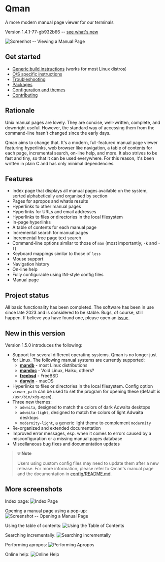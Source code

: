 # Qman
A more modern manual page viewer for our terminals

Version 1.4.1-77-gb932b66 -- [see what's new](#new-in-this-version)

![Screenhot -- Viewing a Manual Page](/screenshots/qman_man.png)

## Get started

- [Generic build instructions](doc/BUILDING.md) (works for most Linux distros)
- [O/S specific instructions](doc/OS_SPECIFIC.md)
- [Troubleshooting](doc/TROUBLESHOOTING.md)
- [Packages](doc/PACKAGES.md)
- [Configuration and themes](config/)
- [Contributing](doc/CONTRIBUTING.md)

## Rationale

Unix manual pages are lovely. They are concise, well-written, complete, and
downright useful. However, the standard way of accessing them from the
command-line hasn't changed since the early days.

Qman aims to change that. It's a modern, full-featured manual page viewer
featuring hyperlinks, web browser like navigation, a table of contents for each
page, incremental search, on-line help, and more. It also strives to be fast and
tiny, so that it can be used everywhere. For this reason, it's been written in
plain C and has only minimal dependencies.

## Features

- Index page that displays all manual pages available on the system, sorted
  alphabetically and organised by section
- Pages for apropos and whatis results
- Hyperlinks to other manual pages
- Hyperlinks for URLs and email addresses
- Hyperlinks to files or directories in the local filesystem
- In-page hyperlinks
- A table of contents for each manual page
- Incremental search for manual pages
- Incremental free page text search
- Command-line options similar to those of `man` (most importantly, `-k` and
  `-f`)
- Keyboard mappings similar to those of `less`
- Mouse support
- Navigation history
- On-line help
- Fully configurable using INI-style config files
- Manual page

## Project status 

All basic functionality has been completed. The software has been in use since
late 2023 and is considered to be stable. Bugs, of course, still happen. If
believe you have found one, please open an
[issue](https://github.com/plp13/qman/issues).

## New in this version

Version 1.5.0 introduces the following:
- Support for several different operating systems. Qman is no longer just for
  Linux. The following manual systems are currently supported:
  - **[mandb](https://gitlab.com/man-db/man-db)** - most Linux distributions
  - **[mandoc](https://mandoc.bsd.lv/)** - Void Linux, Haiku, others?
  - **[freebsd](https://www.freebsd.org/)** - FreeBSD
  - **[darwin](https://www.apple.com/macos/)** - macOS
- Hyperlinks to files or directories in the local filesystem. Config option
  `viewer_path` can be used to set the program for opening these (default is
  `/usr/bin/xdg-open`).
- Three new themes:
  - `adwaita`, designed to match the colors of dark Adwaita desktops
  - `adwaita-light`, designed to match the colors of light Adwaita desktops
  - `modernity-light`, a generic light theme to complement `modernity`
- Re-organized and extended documentation
- Improved error messages, esp. when it comes to errors caused by
  a misconfiguration or a missing manual pages database
- Miscellaneous bug fixes and documentation updates

> **:bulb: Note**
>
> Users using custom config files may need to update them after a new release.
> For more information, please refer to Qman's manual page and the documentation
> in [config/README.md](config/README.md).

## More screenshots

Index page:
![Index Page](/screenshots/qman_index.png)

Opening a manual page using a pop-up:
![Screenshot -- Opening a Manual Page](/screenshots/qman_open.png)

Using the table of contents:
![Using the Table of Contents](/screenshots/qman_toc.png)

Searching incrementally:
![Searching incrementally](/screenshots/qman_search.png)

Performing apropos:
![Performing Apropos](/screenshots/qman_apropos.png)

Online help:
![Online Help](/screenshots/qman_help.png)
